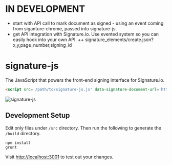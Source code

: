 # IN DEVELOPMENT

+ start with API call to mark document as signed - using an event coming from siganture-chrome, passed into signature-js.
+ get API integration with Signature.io. Use evented system so you can easily hook into your own API.
++ signature_elements/create.json?x,y,page_number,signing_id

# signature-js

The JavaScript that powers the front-end signing interface for Signature.io.

```html
<script src='/path/to/signature-js.js' data-signature-document-url='http://url.com/document.json' data-signature-signing-url='http://url.com/signature/url.json'></script>
```

<img src="https://raw.githubusercontent.com/motdotla/signature-js/master/signature-js.gif" alt="signature-js" />

## Development Setup

Edit only files under `/src` directory. Then run the following to generate the `/build` directory.

```
npm install
grunt
```

Visit <http://localhost:3001> to test out your changes.
